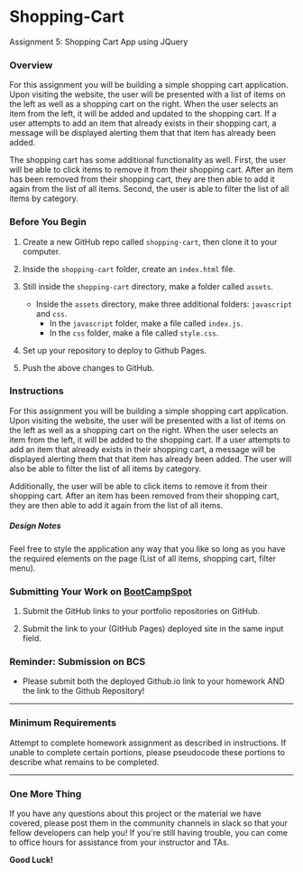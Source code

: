 # Shopping-Cart
Assignment 5: Shopping Cart App using JQuery


### Overview

For this assignment you will be building a simple shopping cart application. Upon visiting the website, the user will be presented with a list of items on the left as well as a shopping cart on the right. When the user selects an item from the left, it will be added and updated to the shopping cart. If a user attempts to add an item that already exists in their shopping cart, a message will be displayed alerting them that that item has already been added. 

The shopping cart has some additional functionality as well. First, the user will be able to click items to remove it from their shopping cart. After an item has been removed from their shopping cart, they are then able to add it again from the list of all items. Second, the user is able to filter the list of all items by category.

### Before You Begin

1. Create a new GitHub repo called `shopping-cart`, then clone it to your computer.

2. Inside the `shopping-cart` folder, create an `index.html` file.

3. Still inside the `shopping-cart` directory, make a folder called `assets`.
   * Inside the `assets` directory, make three additional folders: `javascript` and `css`.
     * In the `javascript` folder, make a file called `index.js`.
     * In the `css` folder, make a file called `style.css`.

4. Set up your repository to deploy to Github Pages.

5. Push the above changes to GitHub. 

### Instructions

For this assignment you will be building a simple shopping cart application. Upon visiting the website, the user will be presented with a list of items on the left as well as a shopping cart on the right. When the user selects an item from the left, it will be added to the shopping cart. If a user attempts to add an item that already exists in their shopping cart, a message will be displayed alerting them that that item has already been added. The user will also be able to filter the list of all items by category.

Additionally, the user will be able to click items to remove it from their shopping cart. After an item has been removed from their shopping cart, they are then able to add it again from the list of all items.

##### Design Notes

Feel free to style the application any way that you like so long as you have the required elements on the page (List of all items, shopping cart, filter menu).

### Submitting Your Work on [BootCampSpot](https://www.bootcampspot-v2.com/)

1. Submit the GitHub links to your portfolio repositories on GitHub.

2. Submit the link to your (GitHub Pages) deployed site in the same input field.

### Reminder: Submission on BCS

* Please submit both the deployed Github.io link to your homework AND the link to the Github Repository!

- - -

### Minimum Requirements

Attempt to complete homework assignment as described in instructions. If unable to complete certain portions, please pseudocode these portions to describe what remains to be completed.

- - -

### One More Thing

If you have any questions about this project or the material we have covered, please post them in the community channels in slack so that your fellow developers can help you! If you're still having trouble, you can come to office hours for assistance from your instructor and TAs.

**Good Luck!**
